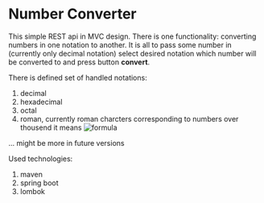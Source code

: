 # Number Converter 

This simple REST api in MVC design.
There is one functionality: converting numbers in one notation to another.
It is all to pass some number in (currently only decimal notation) select desired notation which number will be converted to and press button **convert**.

There is defined set of handled notations:
  1. decimal
  2. hexadecimal
  3. octal
  4. roman, currently roman charcters corresponding to numbers over thousend it means ![formula](https://render.githubusercontent.com/render/math?math=e^{i%20\pi}%20=%20-1)





  ... might be more in future versions
  
 Used technologies:
  1. maven
  2. spring boot
  3. lombok

